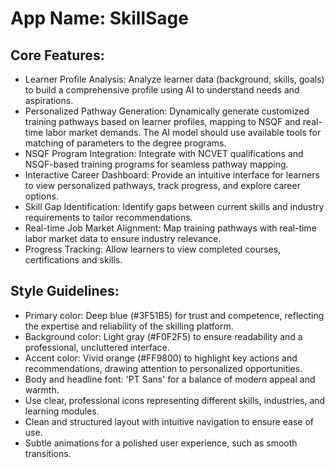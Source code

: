 # **App Name**: SkillSage

## Core Features:

- Learner Profile Analysis: Analyze learner data (background, skills, goals) to build a comprehensive profile using AI to understand needs and aspirations.
- Personalized Pathway Generation: Dynamically generate customized training pathways based on learner profiles, mapping to NSQF and real-time labor market demands. The AI model should use available tools for matching of parameters to the degree programs.
- NSQF Program Integration: Integrate with NCVET qualifications and NSQF-based training programs for seamless pathway mapping.
- Interactive Career Dashboard: Provide an intuitive interface for learners to view personalized pathways, track progress, and explore career options.
- Skill Gap Identification: Identify gaps between current skills and industry requirements to tailor recommendations.
- Real-time Job Market Alignment: Map training pathways with real-time labor market data to ensure industry relevance.
- Progress Tracking: Allow learners to view completed courses, certifications and skills. 

## Style Guidelines:

- Primary color: Deep blue (#3F51B5) for trust and competence, reflecting the expertise and reliability of the skilling platform. 
- Background color: Light gray (#F0F2F5) to ensure readability and a professional, uncluttered interface.
- Accent color: Vivid orange (#FF9800) to highlight key actions and recommendations, drawing attention to personalized opportunities. 
- Body and headline font: 'PT Sans' for a balance of modern appeal and warmth.
- Use clear, professional icons representing different skills, industries, and learning modules.
- Clean and structured layout with intuitive navigation to ensure ease of use.
- Subtle animations for a polished user experience, such as smooth transitions.